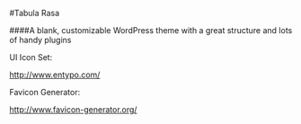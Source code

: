 #Tabula Rasa

####A blank, customizable WordPress theme with a great structure and lots of handy plugins

UI Icon Set: 

http://www.entypo.com/

Favicon Generator: 

http://www.favicon-generator.org/